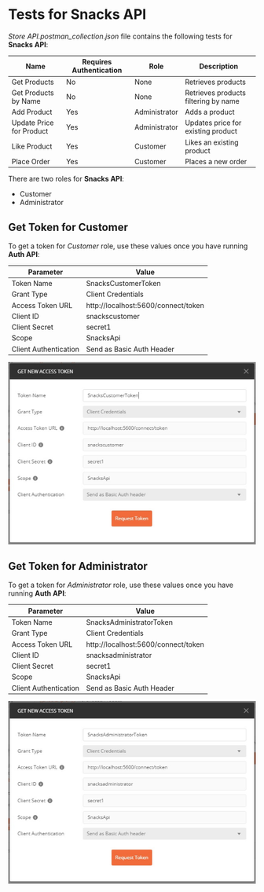 # Tests for Snacks API

*Store API.postman_collection.json* file contains the following tests for **Snacks API**:

|Name|Requires Authentication|Role|Description|
|----|-----------------------|----|-----------|
|Get Products|No|None|Retrieves products|
|Get Products by Name|No|None|Retrieves products filtering by name|
|Add Product|Yes|Administrator|Adds a product|
|Update Price for Product|Yes|Administrator|Updates price for existing product|
|Like Product|Yes|Customer|Likes an existing product|
|Place Order|Yes|Customer|Places a new order|

There are two roles for **Snacks API**:

* Customer
* Administrator

## Get Token for Customer

To get a token for *Customer* role, use these values once you have running **Auth API**:

|Parameter|Value|
|---------|-----|
|Token Name|SnacksCustomerToken|
|Grant Type|Client Credentials|
|Access Token URL|http://localhost:5600/connect/token|
|Client ID|snackscustomer|
|Client Secret|secret1|
|Scope|SnacksApi|
|Client Authentication|Send as Basic Auth Header|

![Get Token for Customer](GetTokenForCustomer.jpg)

## Get Token for Administrator

To get a token for *Administrator* role, use these values once you have running **Auth API**:

|Parameter|Value|
|---------|-----|
|Token Name|SnacksAdministratorToken|
|Grant Type|Client Credentials|
|Access Token URL|http://localhost:5600/connect/token|
|Client ID|snacksadministrator|
|Client Secret|secret1|
|Scope|SnacksApi|
|Client Authentication|Send as Basic Auth Header|

![Get Token for Administrator](GetTokenForAdministrator.jpg)
